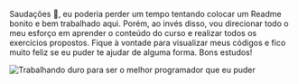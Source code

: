 Saudações :wave:, eu poderia perder um tempo tentando colocar um Readme bonito e bem trabalhado aqui. 
Porém, ao invés disso, vou direcionar todo o meu esforço em aprender o conteúdo do curso e realizar todos os exercícios propostos. 
Fique à vontade para visualizar meus códigos e fico muito feliz se eu puder te ajudar de alguma forma. 
Bons estudos!

![Trabalhando duro para ser o melhor programador que eu puder](https://user-images.githubusercontent.com/107258826/190932684-51284f57-7dfe-4ad4-bd94-d4628885b9ad.jpg)
